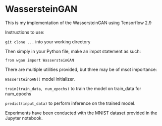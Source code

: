 # WassersteinGAN
This is my implementation of the WassersteinGAN using Tensorflow 2.9

Instructions to use:

`git clone ...` into your working directory

Then simply in your Python file, make an impot statement as such:

`from wgan import WassersteinGAN`

There are multiple utilities provided, but three may be of msot importance:

`WassersteinGAN()` model initializer.

`train(train_data, num_epochs)` to train the model on train_data for num_epochs

`predict(input_data)` to perform inference on the trained model.

Experiments have been conducted with the MNIST dataset provided in the Jupyter notebook.
